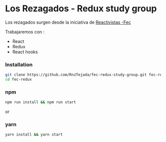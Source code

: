 # Los Rezagados - Redux study group

Los rezagados surgen desde la iniciativa de [Reactivistas -Fec](https://frontend.cafe/reactivistas)

Trabajaremos con :

- React
- Redux
- React hooks

### Installation

```sh
git clone https://github.com/RnzTejada/fec-redux-study-group.git fec-redux
cd fec-redux
```

### npm

```sh
npm run install && npm run start
```

or

### yarn

```sh
yarn install && yarn start
```
